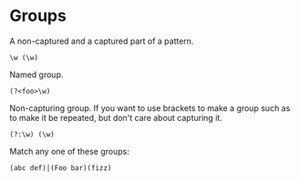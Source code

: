 # Groups

A non-captured and a captured part of a pattern.

```re
\w (\w)
```

Named group.

```re
(?<foo>\w)
```

Non-capturing group. If you want to use brackets to make a group such as to make it be repeated, but don't care about capturing it.

```re
(?:\w) (\w)
```

Match any one of these groups:

```re
(abc def)|(Foo bar)(fizz)
```
